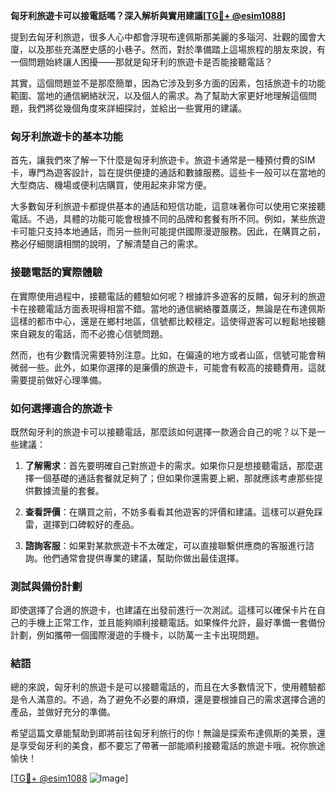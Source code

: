 **匈牙利旅遊卡可以接電話嗎？深入解析與實用建議[[TG💪+ @esim1088](https://t.me/s/esim1088)]**

提到去匈牙利旅遊，很多人心中都會浮現布達佩斯那美麗的多瑙河、壯觀的國會大廈，以及那些充滿歷史感的小巷子。然而，對於準備踏上這場旅程的朋友來說，有一個問題始終讓人困擾——那就是匈牙利的旅遊卡是否能接聽電話？

其實，這個問題並不是那麼簡單，因為它涉及到多方面的因素，包括旅遊卡的功能範圍、當地的通信網絡狀況，以及個人的需求。為了幫助大家更好地理解這個問題，我們將從幾個角度來詳細探討，並給出一些實用的建議。

### 匈牙利旅遊卡的基本功能

首先，讓我們來了解一下什麼是匈牙利旅遊卡。旅遊卡通常是一種預付費的SIM卡，專門為遊客設計，旨在提供便捷的通話和數據服務。這些卡一般可以在當地的大型商店、機場或便利店購買，使用起來非常方便。

大多數匈牙利旅遊卡都提供基本的通話和短信功能，這意味著你可以使用它來接聽電話。不過，具體的功能可能會根據不同的品牌和套餐有所不同。例如，某些旅遊卡可能只支持本地通話，而另一些則可能提供國際漫遊服務。因此，在購買之前，務必仔細閱讀相關的說明，了解清楚自己的需求。

### 接聽電話的實際體驗

在實際使用過程中，接聽電話的體驗如何呢？根據許多遊客的反饋，匈牙利的旅遊卡在接聽電話方面表現得相當不錯。當地的通信網絡覆蓋廣泛，無論是在布達佩斯這樣的都市中心，還是在鄉村地區，信號都比較穩定。這使得遊客可以輕鬆地接聽來自親友的電話，而不必擔心信號問題。

然而，也有少數情況需要特別注意。比如，在偏遠的地方或者山區，信號可能會稍微弱一些。此外，如果你選擇的是廉價的旅遊卡，可能會有較高的接聽費用，這就需要提前做好心理準備。

### 如何選擇適合的旅遊卡

既然匈牙利的旅遊卡可以接聽電話，那麼該如何選擇一款適合自己的呢？以下是一些建議：

1. **了解需求**：首先要明確自己對旅遊卡的需求。如果你只是想接聽電話，那麼選擇一個基礎的通話套餐就足夠了；但如果你還需要上網，那就應該考慮那些提供數據流量的套餐。

2. **查看評價**：在購買之前，不妨多看看其他遊客的評價和建議。這樣可以避免踩雷，選擇到口碑較好的產品。

3. **諮詢客服**：如果對某款旅遊卡不太確定，可以直接聯繫供應商的客服進行諮詢。他們通常會提供專業的建議，幫助你做出最佳選擇。

### 測試與備份計劃

即使選擇了合適的旅遊卡，也建議在出發前進行一次測試。這樣可以確保卡片在自己的手機上正常工作，並且能夠順利接聽電話。如果條件允許，最好準備一套備份計劃，例如攜帶一個國際漫遊的手機卡，以防萬一主卡出現問題。

### 結語

總的來說，匈牙利的旅遊卡是可以接聽電話的，而且在大多數情況下，使用體驗都是令人滿意的。不過，為了避免不必要的麻煩，還是要根據自己的需求選擇合適的產品，並做好充分的準備。

希望這篇文章能幫助到即將前往匈牙利旅行的你！無論是探索布達佩斯的美景，還是享受匈牙利的美食，都不要忘了帶著一部能順利接聽電話的旅遊卡哦。祝你旅途愉快！

[[TG💪+ @esim1088](https://t.me/s/esim1088) ![Image](https://i.postimg.cc/4NQfJmqS/Snipaste-2025-05-13-00-14-12.png)]